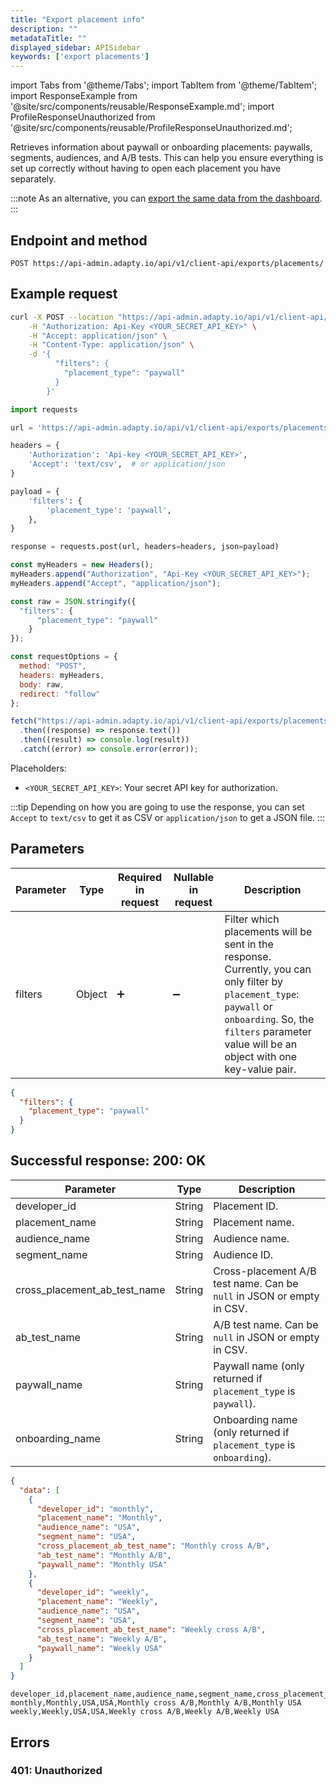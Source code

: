 ```yaml
---
title: "Export placement info"
description: ""
metadataTitle: ""
displayed_sidebar: APISidebar
keywords: ['export placements']
---
```


import Tabs from '@theme/Tabs';
import TabItem from '@theme/TabItem';
import ResponseExample from '@site/src/components/reusable/ResponseExample.md';
import ProfileResponseUnauthorized from '@site/src/components/reusable/ProfileResponseUnauthorized.md';

Retrieves information about paywall or onboarding placements: paywalls, segments, audiences, and A/B tests. This can help you ensure everything is set up correctly without having to open each placement you have separately.

:::note
As an alternative, you can [export the same data from the dashboard](export-placements.md).
:::

## Endpoint and method

```
POST https://api-admin.adapty.io/api/v1/client-api/exports/placements/
```

## Example request

<Tabs groupId="api-lang" queryString>
<TabItem value="curl" label="cURL" default> 

```bash showLineNumbers
curl -X POST --location "https://api-admin.adapty.io/api/v1/client-api/exports/placements/" \
    -H "Authorization: Api-Key <YOUR_SECRET_API_KEY>" \
    -H "Accept: application/json" \
    -H "Content-Type: application/json" \
    -d '{
          "filters": {
            "placement_type": "paywall"
          }
        }'
```

</TabItem> 

<TabItem value="python" label="Python" default> 

```python showLineNumbers
import requests

url = 'https://api-admin.adapty.io/api/v1/client-api/exports/placements/'

headers = {
    'Authorization': 'Api-key <YOUR_SECRET_API_KEY>',
    'Accept': 'text/csv',  # or application/json
}

payload = {
    'filters': {
        'placement_type': 'paywall',
    },
}

response = requests.post(url, headers=headers, json=payload)
```

</TabItem>

<TabItem value="js" label="JavaScript" default> 

```javascript showLineNumbers
const myHeaders = new Headers();
myHeaders.append("Authorization", "Api-Key <YOUR_SECRET_API_KEY>");
myHeaders.append("Accept", "application/json");

const raw = JSON.stringify({
  "filters": {
      "placement_type": "paywall"
    }
});

const requestOptions = {
  method: "POST",
  headers: myHeaders,
  body: raw,
  redirect: "follow"
};

fetch("https://api-admin.adapty.io/api/v1/client-api/exports/placements/", requestOptions)
  .then((response) => response.text())
  .then((result) => console.log(result))
  .catch((error) => console.error(error));
```

</TabItem> 


</Tabs>

Placeholders:

- `<YOUR_SECRET_API_KEY>`: Your secret API key for authorization.

:::tip
Depending on how you are going to use the response, you can set `Accept` to `text/csv` to get it as CSV or `application/json` to get a JSON file.
:::

## Parameters


| Parameter | Type   | Required in request | Nullable in request | Description                                                                                                                                                                                                              |
|-----------|--------|---------------------|---------------------|--------------------------------------------------------------------------------------------------------------------------------------------------------------------------------------------------------------------------|
| filters   | Object | :heavy_plus_sign:   | :heavy_minus_sign:  | Filter which placements will be sent in the response.  <br/> Currently, you can only filter by `placement_type`: `paywall` or `onboarding`. So, the `filters` parameter value will be an object with one key-value pair. |

```json showLineNumbers
{
  "filters": {
    "placement_type": "paywall"
  }
}
```

## Successful response: 200: OK

| Parameter                    | Type   | Description                                                           |
|------------------------------|--------|-----------------------------------------------------------------------|
| developer_id                 | String | Placement ID.                                                         |
| placement_name               | String | Placement name.                                                       |
| audience_name                | String | Audience name.                                                        |
| segment_name                 | String | Audience ID.                                                          |
| cross_placement_ab_test_name | String | Cross-placement A/B test name. Can be `null` in JSON or empty in CSV. |
| ab_test_name                 | String | A/B test name. Can be `null` in JSON or empty in CSV.                 |
| paywall_name                 | String | Paywall name (only returned if `placement_type` is `paywall`).        |
| onboarding_name              | String | Onboarding name (only returned if `placement_type` is `onboarding`).  |

<Tabs>
<TabItem value="json" label="JSON" default> 

```json
{
  "data": [
    {
      "developer_id": "monthly",
      "placement_name": "Monthly",
      "audience_name": "USA",
      "segment_name": "USA",
      "cross_placement_ab_test_name": "Monthly cross A/B",
      "ab_test_name": "Monthly A/B",
      "paywall_name": "Monthly USA"
    },
    {
      "developer_id": "weekly",
      "placement_name": "Weekly",
      "audience_name": "USA",
      "segment_name": "USA",
      "cross_placement_ab_test_name": "Weekly cross A/B",
      "ab_test_name": "Weekly A/B",
      "paywall_name": "Weekly USA"
    }
  ]
}
```
</TabItem>

<TabItem value="csv" label="CSV" default> 

```csv
developer_id,placement_name,audience_name,segment_name,cross_placement_ab_test_name,ab_test_name,paywall_name
monthly,Monthly,USA,USA,Monthly cross A/B,Monthly A/B,Monthly USA
weekly,Weekly,USA,USA,Weekly cross A/B,Weekly A/B,Weekly USA
```
</TabItem>

</Tabs>

## Errors

### 401: Unauthorized

<ProfileResponseUnauthorized /> 
